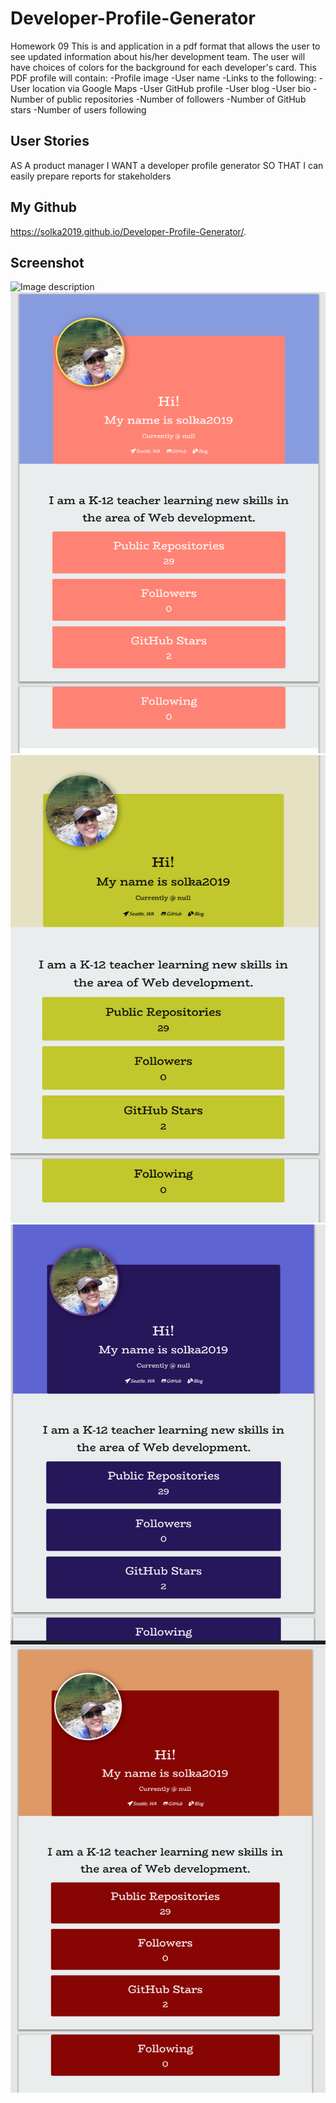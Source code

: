 # Developer-Profile-Generator
Homework 09
This is and application in a pdf format that allows the user to see updated information about his/her development team. 
The user will have choices of colors for the background for each developer's card. This PDF profile will contain:
-Profile image
-User name
-Links to the following:
        -User location via Google Maps
        -User GitHub profile
        -User blog
-User bio
-Number of public repositories
-Number of followers
-Number of GitHub stars
-Number of users following

## User Stories
AS A product manager
I WANT a developer profile generator
SO THAT I can easily prepare reports for stakeholders

## My Github 
https://solka2019.github.io/Developer-Profile-Generator/.

## Screenshot
![Image description](./assets/choose-each-color-Capture.PNG)
![Image description](./assets/pink-Capture.PNG)
![Image description](./assets/green-Capture.PNG)
![Image description](./assets/blue-Capture.PNG)
![Image description](./assets/red-Capture.PNG)


